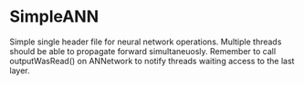 # SimpleANN

Simple single header file for neural network operations. Multiple threads should be able to propagate forward simultaneuosly. Remember to call outputWasRead() on ANNetwork to notify threads waiting access to the last layer.
